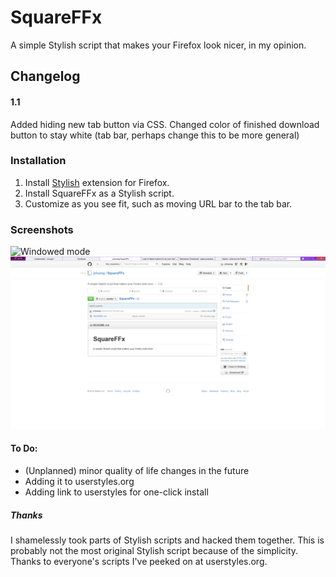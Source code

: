 SquareFFx
=========

A simple Stylish script that makes your Firefox look nicer, in my opinion.

Changelog
---------
#### 1.1
Added hiding new tab button via CSS.
Changed color of finished download button to stay white (tab bar, perhaps change this to be more general)



### Installation 

1. Install [Stylish][1] extension for Firefox.
2. Install SquareFFx as a Stylish script.
3. Customize as you see fit, such as moving URL bar to the tab bar.

### Screenshots
![Windowed mode](https://github.com/jchuong/SquareFFx/raw/master/window.png "Windowed")
![Maximized](https://github.com/jchuong/SquareFFx/raw/master/max.png "Maximized")

[1]: https://addons.mozilla.org/en-US/firefox/addon/stylish/

#### To Do:
- (Unplanned) minor quality of life changes in the future
- Adding it to userstyles.org
- Adding link to userstyles for one-click install

##### Thanks
I shamelessly took parts of Stylish scripts and hacked them together.  This is probably not the most original Stylish script because of the simplicity.  Thanks to everyone's scripts I've peeked on at userstyles.org.
